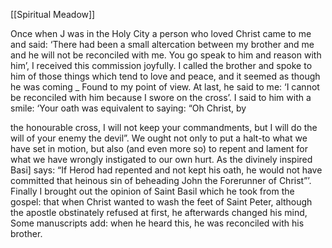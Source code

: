 [[Spiritual Meadow]]
 
Once when J was in the Holy City a person who loved Christ came to me and said: ‘There had been a small altercation between my brother and me and he will not be reconciled with me. You go speak to him and reason with him’, I received this commission joyfully. I called the brother and spoke to him of those things which tend to love and peace, and it seemed as though he was coming _ Found to my point of view. At last, he said to me: ‘I cannot be reconciled with him because I swore on the cross’. I said to him with a smile: ‘Your oath was equivalent to saying: “Oh Christ, by  
 
the honourable cross, I will not keep your commandments, but I will do the will of your enemy the devil”. We ought not only to put a halt-to what we have set in motion, but also (and even more so) to repent and lament for what we have wrongly instigated to our own hurt. As the divinely inspired Basi] says: “If Herod had repented and not kept his oath, he would not have committed that heinous sin of beheading John the Forerunner of Christ”’. Finally I brought out the opinion of Saint Basil which he took from the gospel: that when Christ wanted to wash the feet of Saint Peter, although the apostle obstinately refused at first, he afterwards changed his mind, Some manuscripts add: when he heard this, he was reconciled with his brother.
